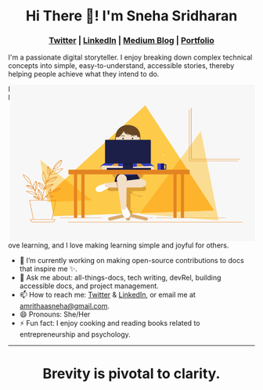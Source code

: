 <h1 align="center">Hi There 👋! I'm Sneha Sridharan</h1>



<h3 align="center"> <a href="https://twitter.com/amrithaasneha">Twitter</a> | <a href="https://www.linkedin.com/in/sneha-sridharan/">LinkedIn</a> | <a href="https://thetechwritersjournal.medium.com/">Medium Blog</a> | <a href="https://letters4sneha.gitbook.io/sneha-sridharan/">Portfolio</a></h3>

I'm a passionate digital storyteller. I enjoy breaking down complex technical concepts into simple, easy-to-understand, accessible stories, thereby helping people achieve what they intend to do.

<!-- code gif-->
<img align="right" alt="GIF" src="./code.gif" width="500" height="319" />

I love learning, and I love making learning simple and joyful for others.

- 🌱 I’m currently working on making open-source contributions to docs that inspire me :sparkles:.
- 💬 Ask me about: all-things-docs, tech writing, devRel, building accessible docs, and project management.
- 📫 How to reach me: [Twitter](https://twitter.com/amrithaasneha) & [LinkedIn](https://www.linkedin.com/in/sneha-sridharan/), or email me at amrithaasneha@gmail.com.
- 😄 Pronouns: She/Her
- ⚡ Fun fact: I enjoy cooking and reading books related to entrepreneurship and psychology.
------------------------------------

<h1 align="center">Brevity is pivotal to clarity.</h1>

